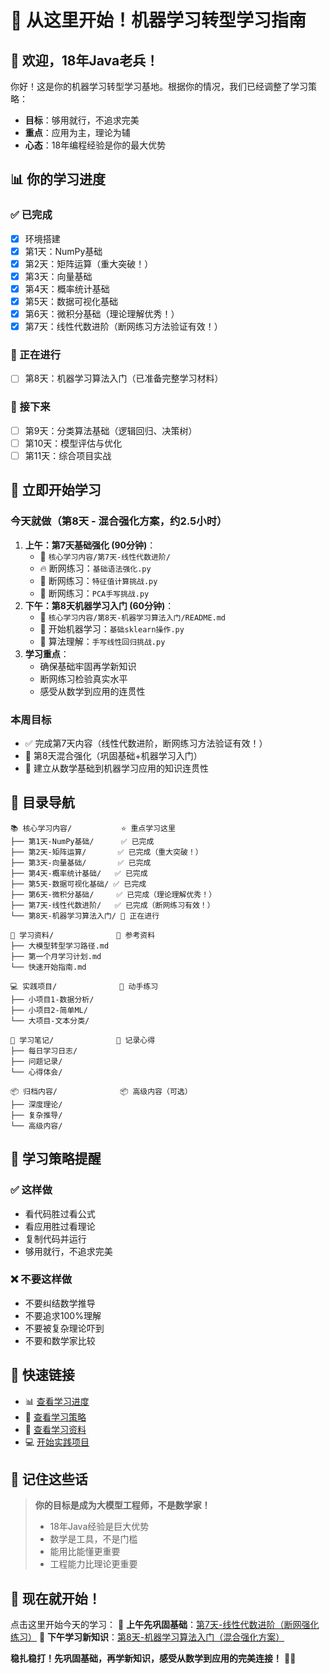 # 🚀 从这里开始！机器学习转型学习指南

## 🎯 欢迎，18年Java老兵！

你好！这是你的机器学习转型学习基地。根据你的情况，我们已经调整了学习策略：
- **目标**：够用就行，不追求完美
- **重点**：应用为主，理论为辅
- **心态**：18年编程经验是你的最大优势

## 📊 你的学习进度

### ✅ 已完成
- [x] 环境搭建
- [x] 第1天：NumPy基础
- [x] 第2天：矩阵运算（重大突破！）
- [x] 第3天：向量基础
- [x] 第4天：概率统计基础
- [x] 第5天：数据可视化基础
- [x] 第6天：微积分基础（理论理解优秀！）
- [x] 第7天：线性代数进阶（断网练习方法验证有效！）

### 🔄 正在进行
- [ ] 第8天：机器学习算法入门（已准备完整学习材料）

### 📅 接下来
- [ ] 第9天：分类算法基础（逻辑回归、决策树）
- [ ] 第10天：模型评估与优化
- [ ] 第11天：综合项目实战

## 🚀 立即开始学习

### 今天就做（第8天 - 混合强化方案，约2.5小时）
1. **上午：第7天基础强化 (90分钟)**：
   - 📁 `核心学习内容/第7天-线性代数进阶/`
   - 🔥 断网练习：`基础语法强化.py`
   - 🧮 断网练习：`特征值计算挑战.py`
   - 🎨 断网练习：`PCA手写挑战.py`
2. **下午：第8天机器学习入门 (60分钟)**：
   - 📁 `核心学习内容/第8天-机器学习算法入门/README.md`
   - 🚀 开始机器学习：`基础sklearn操作.py`
   - 🎯 算法理解：`手写线性回归挑战.py`
3. **学习重点**：
   - 确保基础牢固再学新知识
   - 断网练习检验真实水平
   - 感受从数学到应用的连贯性

### 本周目标
- ✅ 完成第7天内容（线性代数进阶，断网练习方法验证有效！）
- 🔄 第8天混合强化（巩固基础+机器学习入门）
- 🎯 建立从数学基础到机器学习应用的知识连贯性

## 📁 目录导航

```
📚 核心学习内容/           ⭐ 重点学习这里
├── 第1天-NumPy基础/      ✅ 已完成
├── 第2天-矩阵运算/       ✅ 已完成（重大突破！）
├── 第3天-向量基础/       ✅ 已完成
├── 第4天-概率统计基础/   ✅ 已完成
├── 第5天-数据可视化基础/ ✅ 已完成
├── 第6天-微积分基础/     ✅ 已完成（理论理解优秀！）
├── 第7天-线性代数进阶/   ✅ 已完成（断网练习有效！）
└── 第8天-机器学习算法入门/ 🔄 正在进行

📖 学习资料/              📖 参考资料
├── 大模型转型学习路径.md
├── 第一个月学习计划.md
└── 快速开始指南.md

💻 实践项目/              🚀 动手练习
├── 小项目1-数据分析/
├── 小项目2-简单ML/
└── 大项目-文本分类/

📝 学习笔记/              📝 记录心得
├── 每日学习日志/
├── 问题记录/
└── 心得体会/

📦 归档内容/              📦 高级内容（可选）
├── 深度理论/
├── 复杂推导/
└── 高级内容/
```

## 🎯 学习策略提醒

### ✅ 这样做
- 看代码胜过看公式
- 看应用胜过看理论
- 复制代码并运行
- 够用就行，不追求完美

### ❌ 不要这样做
- 不要纠结数学推导
- 不要追求100%理解
- 不要被复杂理论吓到
- 不要和数学家比较

## 🔗 快速链接

- 📊 [查看学习进度](./📊%20学习进度跟踪.md)
- 📝 [查看学习策略](./学习策略调整建议.md)
- 📖 [查看学习资料](./学习资料/)
- 💻 [开始实践项目](./实践项目/)

## 🌟 记住这些话

> **你的目标是成为大模型工程师，不是数学家！**
> 
> - 18年Java经验是巨大优势
> - 数学是工具，不是门槛
> - 能用比能懂更重要
> - 工程能力比理论更重要

## 🚀 现在就开始！

点击这里开始今天的学习：
🌅 **上午先巩固基础**：[第7天-线性代数进阶（断网强化练习）](./核心学习内容/第7天-线性代数进阶/)
🌇 **下午学习新知识**：[第8天-机器学习算法入门（混合强化方案）](./核心学习内容/第8天-机器学习算法入门/)

**稳扎稳打！先巩固基础，再学新知识，感受从数学到应用的完美连接！** 🎯✨ 